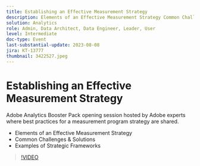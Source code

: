 ```yaml
---
title: Establishing an Effective Measurement Strategy
description: Elements of an Effective Measurement Strategy Common Challenges & Solutions  Examples of Strategic Frameworks
solution: Analytics
role: Admin, Data Architect, Data Engineer, Leader, User
level: Intermediate
doc-type: Event
last-substantial-update: 2023-08-08
jira: KT-13777
thumbnail: 3422527.jpeg
---
```


# Establishing an Effective Measurement Strategy

Adobe Analytics Booster Pack opening session hosted by Adobe experts where best practices for a measurement program strategy are shared.

* Elements of an Effective Measurement Strategy
* Common Challenges & Solutions
* Examples of Strategic Frameworks

>[!VIDEO](https://video.tv.adobe.com/v/3422527/?learn=on)
